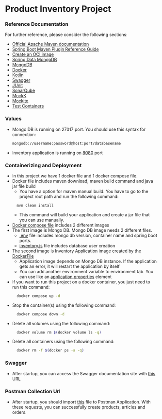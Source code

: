 # Product Inventory Project

### Reference Documentation
For further reference, please consider the following sections:

* [Official Apache Maven documentation](https://maven.apache.org/guides/index.html)
* [Spring Boot Maven Plugin Reference Guide](https://docs.spring.io/spring-boot/docs/3.0.3/maven-plugin/reference/html/)
* [Create an OCI image](https://docs.spring.io/spring-boot/docs/3.0.3/maven-plugin/reference/html/#build-image)
* [Spring Data MongoDB](https://docs.spring.io/spring-boot/docs/3.0.3/reference/htmlsingle/#data.nosql.mongodb)
* [MongoDB](https://www.mongodb.com/docs/manual/reference/)
* [Docker](https://docs.docker.com/reference)
* [Kotlin](https://kotlinlang.org/docs/home.html)
* [Swagger](https://swagger.io/docs)
* [JUnit](https://junit.org/junit5/docs/current/user-guide/)
* [SonarQube](https://docs.sonarqube.org/latest)
* [MockK](https://mockk.io)
* [Mockito](https://javadoc.io/doc/org.mockito/mockito-core/latest/org/mockito/Mockito.html)
* [Test Containers](https://www.testcontainers.org)

### Values
* Mongo DB is running on 27017 port. You should use this syntax for connection:
  ```bash
  mongodb://username:password@host:port/databasename
  ```
* Inventory application is running on [8080](http://localhost:8080) port


### Containerizing and Deployment
* In this project we have 1 docker file and 1 docker compose file.
* Docker file includes maven download, maven build command and java jar file build
  * You have a option for maven manual build. You have to go to the project root path and run the following command:
  ```bash
    mvn clean install
  ```
  * This command will build your application and create a jar file that you can use manually.
* [Docker compose file](docker-compose.yml) includes 2 different images
* The first image is Mongo DB. Mongo DB image needs 2 different files.
  * [.env](.env) file includes mongo db version, container name and spring boot ports.
  * [inventory.js](inventory.js) file includes database user creation
* The second image is Inventory Application image created by the [DockerFile](Dockerfile)
  * Application image depends on Mongo DB instance. If the application gets an error, it will restart the application by itself
  * You can add another environment variable to environment tab. You can use like an [application.properties](src/main/resources/application.properties) element
* If you want to run this project on a docker container, you just need to run this command:
  ```bash 
    docker compose up -d
  ```
* Stop the container(s) using the following command:
  ```bash 
    docker compose down -d
  ```
* Delete all volumes using the following command:
  ```bash 
    docker volume rm $(docker volume ls -q)
  ```
* Delete all containers using the following command:
  ```bash 
    docker rm -f $(docker ps -a -q)
  ```

### Swagger
* After startup, you can access the Swagger documentation site with [this](http://localhost:8080/swagger-ui.html) URL

### Postman Collection Url
* After startup, you should import [this](src/main/resources/Inventory%20Collection.postman_collection.json) file to Postman Application.
  With these requests, you can successfully create products, articles and orders.
